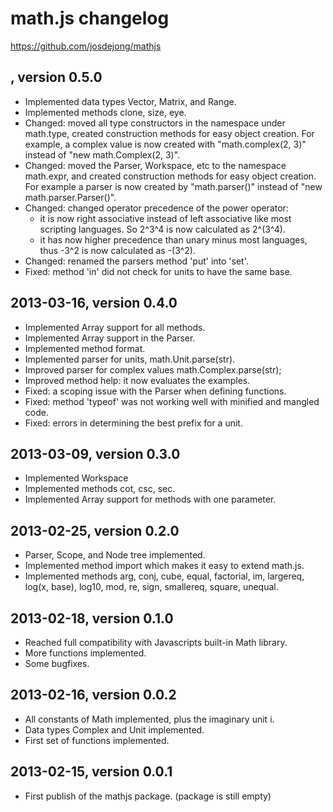 # math.js changelog
https://github.com/josdejong/mathjs


## <not yet released>, version 0.5.0

- Implemented data types Vector, Matrix, and Range.
- Implemented methods clone, size, eye.
- Changed: moved all type constructors in the namespace under math.type,
  created construction methods for easy object creation. For example, a complex
  value is now created with "math.complex(2, 3)" instead of
  "new math.Complex(2, 3)".
- Changed: moved the Parser, Workspace, etc to the namespace math.expr, and
  created construction methods for easy object creation. For example a parser
  is now created by "math.parser()" instead of "new math.parser.Parser()".
- Changed: changed operator precedence of the power operator:
  - it is now right associative instead of left associative like most scripting
    languages. So 2^3^4 is now calculated as 2^(3^4).
  - it has now higher precedence than unary minus most languages, thus -3^2 is
    now calculated as -(3^2).
- Changed: renamed the parsers method 'put' into 'set'.
- Fixed: method 'in' did not check for units to have the same base.


## 2013-03-16, version 0.4.0

- Implemented Array support for all methods.
- Implemented Array support in the Parser.
- Implemented method format.
- Implemented parser for units, math.Unit.parse(str).
- Improved parser for complex values math.Complex.parse(str);
- Improved method help: it now evaluates the examples.
- Fixed: a scoping issue with the Parser when defining functions.
- Fixed: method 'typeof' was not working well with minified and mangled code.
- Fixed: errors in determining the best prefix for a unit.


## 2013-03-09, version 0.3.0

- Implemented Workspace
- Implemented methods cot, csc, sec.
- Implemented Array support for methods with one parameter.


## 2013-02-25, version 0.2.0

- Parser, Scope, and Node tree implemented.
- Implemented method import which makes it easy to extend math.js.
- Implemented methods arg, conj, cube, equal, factorial, im, largereq,
  log(x, base), log10, mod, re, sign, smallereq, square, unequal.


## 2013-02-18, version 0.1.0

- Reached full compatibility with Javascripts built-in Math library.
- More functions implemented.
- Some bugfixes.


## 2013-02-16, version 0.0.2

- All constants of Math implemented, plus the imaginary unit i.
- Data types Complex and Unit implemented.
- First set of functions implemented.


## 2013-02-15, version 0.0.1

- First publish of the mathjs package. (package is still empty)
